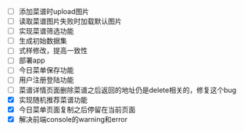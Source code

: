 - [ ] 添加菜谱时upload图片
- [ ] 读取菜谱图片失败时加载默认图片
- [ ] 实现菜谱筛选功能
- [ ] 生成初始数据集
- [ ] 式样修改，提高一致性
- [ ] 部署app
- [ ] 今日菜单保存功能
- [ ] 用户注册登陆功能
- [ ] 菜谱详情页面删除菜谱之后返回的地址仍是delete相关的，修复这个bug
- [x] 实现随机推荐菜谱功能
- [x] 今日菜单页面复制之后停留在当前页面
- [x] 解决前端console的warning和error